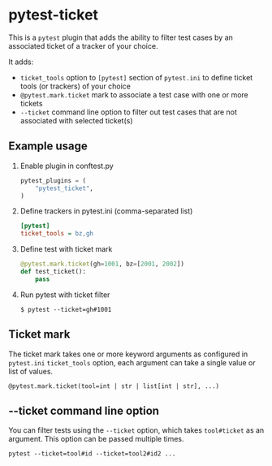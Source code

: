 # pytest-ticket

This is a `pytest` plugin that adds the ability to filter test cases by an
associated ticket of a tracker of your choice.

It adds:
* `ticket_tools` option to `[pytest]` section of `pytest.ini` to define ticket
  tools (or trackers) of your choice
* `@pytest.mark.ticket` mark to associate a test case with one or more tickets
* `--ticket` command line option to filter out test cases that are not
  associated with selected ticket(s)

## Example usage

1. Enable plugin in conftest.py

    ```python
    pytest_plugins = (
        "pytest_ticket",
    )
    ```

2. Define trackers in pytest.ini (comma-separated list)

    ```ini
    [pytest]
    ticket_tools = bz,gh
    ```

3. Define test with ticket mark

    ```python
    @pytest.mark.ticket(gh=1001, bz=[2001, 2002])
    def test_ticket():
        pass
    ```

4. Run pytest with ticket filter

    ```
    $ pytest --ticket=gh#1001
    ```

## Ticket mark

The ticket mark takes one or more keyword arguments as configured in `pytest.ini`
`ticket_tools` option, each argument can take a single value or list of values.

```
@pytest.mark.ticket(tool=int | str | list[int | str], ...)
```

## --ticket command line option

You can filter tests using the `--ticket` option, which takes `tool#ticket` as
an argument. This option can be passed multiple times.

```
pytest --ticket=tool#id --ticket=tool2#id2 ...
```